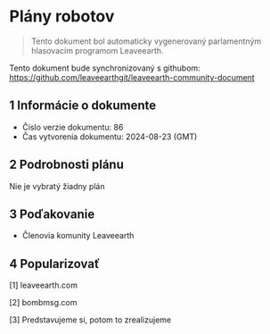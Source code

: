 # Plány robotov

>Tento dokument bol automaticky vygenerovaný parlamentným hlasovacím programom Leaveearth.

Tento dokument bude synchronizovaný s githubom: https://github.com/leaveearthgit/leaveearth-community-document

## 1 Informácie o dokumente

- Číslo verzie dokumentu: 86
- Čas vytvorenia dokumentu: 2024-08-23 (GMT)

## 2 Podrobnosti plánu

Nie je vybratý žiadny plán

## 3 Poďakovanie
* Členovia komunity Leaveearth

## 4 Popularizovať
[1] leaveearth.com

[2] bombmsg.com

[3] Predstavujeme si, potom to zrealizujeme